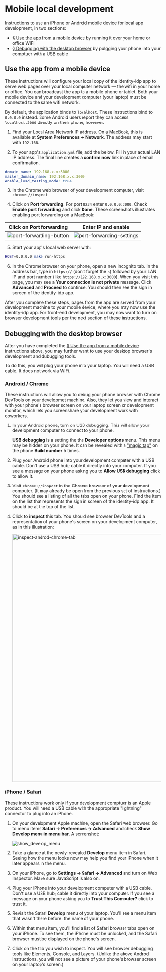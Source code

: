 # Mobile local development

Instructions to use an iPhone or Android mobile device for local app development, in two sections:
* [§ Use the app from a mobile device](#use-the-app-from-a-mobile-device) by running it over your home or office WiFi
* [§ Debugging with the desktop browser](#debugging-with-the-desktop-browser) by pulgging your phone into your comptuer with a USB cable

## Use the app from a mobile device

These instructions will configure your local copy of the identity-idp app to serve web pages over your local computer network &mdash; the wifi in your home or office. You can broadcast the app to a mobile phone or tablet. Both your mobile device and your development computer (your laptop) must be connected to the same wifi network.

By default, the application binds to `localhost`. These instructions bind to `0.0.0.0` instead. Some Android users report they can access `localhost:3000` directly on their phone, however.

1. Find your Local Area Network IP address. On a MacBook, this is available at **System Preferences → Network**. The address may start with `192.168`.

2. To your app's `application.yml` file, add the below. Fill in your actual LAN IP address. The final line creates a **confirm now** link in place of email confirmation.
```yaml
domain_name: 192.168.x.x:3000
mailer_domain_name: 192.168.x.x:3000
enable_load_testing_mode: true
```

3. In the Chrome web browser of your development computer, visit `chrome://inspect`

4. Click on **Port forwarding**. For port `8234` enter `0.0.0.0:3000`. Check **Enable port forwarding** and click **Done**. These screenshots illustrates enabling port forwarding on a MacBook:

Click on Port forwarding   |  Enter IP and enable
:-------------------------:|:-------------------------:
![port-forwarding-button](https://user-images.githubusercontent.com/546123/231608927-5f577e1a-bc82-47c6-b69a-d592c551a99f.png)  |  ![port-forwarding-settings](https://user-images.githubusercontent.com/546123/231608489-f09f281e-305d-4200-9f21-9d772773a113.png)

5. Start your app's local web server with:
```bash
HOST=0.0.0.0 make run-https
```

6. In the Chrome browser on your phone, open a new incognito tab. In the address bar, type in `https://` (don't forget the `s`) followed by your LAN IP and port number (like `https://192.168.x.x:3000`). When you visit this page, you may see a **Your connection is not private** message. Click **Advanced** and **Proceed** to continue. You should then see the sign in screen of the identity-idp app.

After you complete these steps, pages from the app are served from your development machine to your mobile device, where you may now use the identity-idp app. For front-end development, you may now want to turn on browser development tools per the next section of these instructions.

## Debugging with the desktop browser

After you have completed the [§ Use the app from a mobile device](#use-the-app-from-a-mobile-device) instructions above, you may further want to use your desktop browser's development and dubugging tools.

To do this, you will plug your phone into your laptop. You will need a USB cable. It does not work via WiFi.

### Android / Chrome

These instructions will allow you to debug your phone browser with Chrome DevTools on your developmet machine. Also, they let you view and interact with your phone's browser screen on your laptop screen or development monitor, which lets you screenshare your development work with coworkers.

1. In your Android phone, turn on USB debugging. This will allow your development computer to connect to your phone.

   **USB debugging** is a setting the the **Developer options** menu. This menu may be hidden on your phone. It can be revealed with a ["magic tap"](https://developer.android.com/studio/debug/dev-options) on the phone **Build number** 5 times.


2. Plug your Android phone into your development computer with a USB cable. Don't use a USB hub; cable it directly into your computer. If you see a message on your phone asking you to **Allow USB debugging** click to allow it.

3. Visit `chrome://inspect` in the Chrome browser of your development computer. (It may already be open from the previous set of instructions.) You should see a listing of all the tabs open on your phone. Find the item on the list that represents the sign in screen of the identity-idp app. It should be at the top of the list.

4. Click to **inspect** this tab. You should see browser DevTools and a representation of your phone's screen on your development computer, as in this illustration:

    <img width="800" alt="inspect-androd-chrome-tab" src="https://user-images.githubusercontent.com/546123/231608143-aff2e115-e672-4411-8670-79f86fcf58ad.png">

### iPhone / Safari

These instructions work only if your development comptuer is an Apple product. You will need a USB cable with the appropriate "lightning" connector to plug into an iPhone.

1. On your development Apple machine, open the Safari web browser. Go to menu items **Safari → Preferences → Advanced** and check **Show Develop menu in menu bar**. A screenshot:

    ![show_develop_menu](https://user-images.githubusercontent.com/546123/232129916-3c68d950-1145-4af6-9a1a-c8e7c3dea7a1.png)

2. Take a glance at the newly-revealed **Develop** menu item in Safari. Seeing how the menu looks now may help you find your iPhone when it later appears in the menu.

3. On your iPhone, go to **Settings → Safari → Advanced** and turn on Web Inspector. Make sure JavaScript is also on.

4. Plug your iPhone into your development computer with a USB cable. Don't use a USB hub; cable it directly into your computer. If you see a message on your phone asking you to **Trust This Computer?** click to trust it.

5. Revisit the Safari **Develop** menu of your laptop. You'll see a menu item that wasn't there before: the name of your phone.

6. Within that menu item, you'll find a list of Safari browser tabs open on your iPhone. To see them, the iPhone must be unlocked, and the Safari browser must be displayed on the phone's screen.

7. Click on the tab you wish to inspect. You will see browser debugging tools like Elements, Console, and Layers. (Unlike the above Androd instructions, you will not see a picture of your phone's browser screen on your laptop's screen.)

